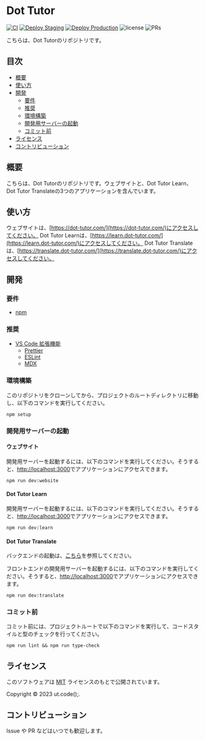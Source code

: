 # Dot Tutor

[![CI](https://github.com/ut-code/dot-tutor/actions/workflows/ci.yml/badge.svg)](https://github.com/ut-code/dot-tutor/actions/workflows/ci.yml)
[![Deploy Staging](https://github.com/ut-code/dot-tutor/actions/workflows/deploy-staging.yml/badge.svg)](https://github.com/ut-code/dot-tutor/actions/workflows/deploy-staging.yml)
[![Deploy Production](https://github.com/ut-code/dot-tutor/actions/workflows/deploy-production.yml/badge.svg)](https://github.com/ut-code/dot-tutor/actions/workflows/deploy-production.yml)
![license](https://img.shields.io/badge/license-MIT-informational.svg)
![PRs](https://img.shields.io/badge/PRs-welcome-brightgreen.svg)

こちらは、Dot Tutorのリポジトリです。

## 目次

- [概要](#概要)
- [使い方](#使い方)
- [開発](#開発)
  - [要件](#要件)
  - [推奨](#推奨)
  - [環境構築](#環境構築)
  - [開発用サーバーの起動](#開発用サーバーの起動)
  - [コミット前](#コミット前)
- [ライセンス](#ライセンス)
- [コントリビューション](#コントリビューション)

## 概要

こちらは、Dot Tutorのリポジトリです。ウェブサイトと、Dot Tutor Learn、Dot Tutor Translateの3つのアプリケーションを含んでいます。

## 使い方

ウェブサイトは、[https://dot-tutor.com/](https://dot-tutor.com/)にアクセスしてください。
Dot Tutor Learnは、[https://learn.dot-tutor.com/](https://learn.dot-tutor.com/)にアクセスしてください。
Dot Tutor Translateは、[https://translate.dot-tutor.com/](https://translate.dot-tutor.com/)にアクセスしてください。

## 開発

### 要件

- [npm](https://github.com/npm/cli)

### 推奨

- [VS Code 拡張機能](https://marketplace.visualstudio.com/VSCode)
  - [Prettier](https://marketplace.visualstudio.com/items?itemName=esbenp.prettier-vscode)
  - [ESLint](https://marketplace.visualstudio.com/items?itemName=dbaeumer.vscode-eslint)
  - [MDX](https://marketplace.visualstudio.com/items?itemName=unifiedjs.vscode-mdx)

### 環境構築

このリポジトリをクローンしてから、プロジェクトのルートディレクトリに移動し、以下のコマンドを実行してください。

```shell
npm setup
```

### 開発用サーバーの起動

#### ウェブサイト

開発用サーバーを起動するには、以下のコマンドを実行してください。そうすると、[http://localhost:3000](http://localhost:5173)でアプリケーションにアクセスできます。

```shell
npm run dev:website
```

#### Dot Tutor Learn

開発用サーバーを起動するには、以下のコマンドを実行してください。そうすると、[http://localhost:3000](http://localhost:3000)でアプリケーションにアクセスできます。

```shell
npm run dev:learn
```

#### Dot Tutor Translate

バックエンドの起動は、[こちら](./translate-backend/README.md)を参照してください。

フロントエンドの開発用サーバーを起動するには、以下のコマンドを実行してください。そうすると、[http://localhost:3000](http://localhost:5173)でアプリケーションにアクセスできます。

```shell
npm run dev:translate
```

### コミット前

コミット前には、プロジェクトルートで以下のコマンドを実行して、コードスタイルと型のチェックを行ってください。

```shell
npm run lint && npm run type-check
```

## ライセンス

このソフトウェアは [MIT](./LICENSE) ライセンスのもとで公開されています。

Copyright © 2023 ut.code();.

## コントリビューション

Issue や PR などはいつでも歓迎します。

